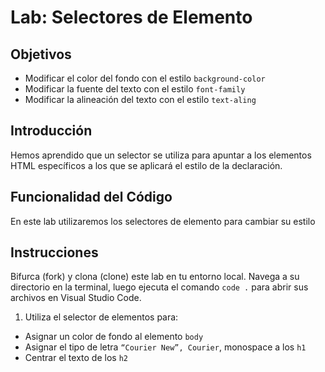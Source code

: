 # Lab: Selectores de Elemento
 
## Objetivos
- Modificar el color del fondo con el estilo  `background-color`
- Modificar la fuente del texto con el estilo `font-family`
- Modificar la alineación del texto con el estilo `text-aling`
 
## Introducción
Hemos aprendido que un selector se utiliza para apuntar a los elementos HTML específicos a los que se aplicará el estilo de la declaración.
 
 
## Funcionalidad del Código
En este lab utilizaremos los selectores de elemento para cambiar su estilo
 
## Instrucciones
Bifurca (fork) y clona (clone) este lab en tu entorno local. Navega a su directorio en la terminal, luego ejecuta el comando `code .` para abrir sus archivos en Visual Studio Code.
 
1. Utiliza el selector de elementos para:
 - Asignar un color de fondo al elemento `body`
 - Asignar el tipo de letra `“Courier New”, Courier`, monospace a los `h1`
 - Centrar el texto de los `h2`
 
